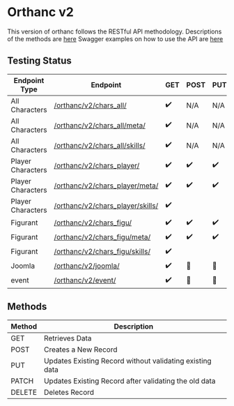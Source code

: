 # Orthanc v2
This version of orthanc follows the RESTful API methodology.
Descriptions of the methods are [here](https://www.restapitutorial.com/lessons/httpmethods.html)
Swagger examples on how to use the API are [here](https://api.eosfrontier.space/orthanc/swagger/)

## Testing Status
| Endpoint Type     | Endpoint                                                              | GET                | POST               | PUT                | PATCH              | DELETE             |
| ----------------- | --------------------------------------------------------------------- | ------------------ | ------------------ | ------------------ | ------------------ | ------------------ |
| All Characters    | [/orthanc/v2/chars_all/](/v2/chars_all/README.md)                     | :heavy_check_mark: | N/A                | N/A                | N/A                | N/A                |
| All Characters    | [/orthanc/v2/chars_all/meta/](/v2/chars_all/meta/README.md)           | :heavy_check_mark: | N/A                | N/A                | N/A                | N/A                |
| All Characters    | [/orthanc/v2/chars_all/skills/](/v2/chars_all/skills/README.md)       | :heavy_check_mark: | N/A                | N/A                | N/A                | N/A                |
| Player Characters | [/orthanc/v2/chars_player/](/v2/chars_player/README.md)               | :heavy_check_mark: | :heavy_check_mark: | :heavy_check_mark: |                    | :heavy_check_mark: |
| Player Characters | [/orthanc/v2/chars_player/meta/](/v2/chars_player/meta/README.md)     | :heavy_check_mark: | :heavy_check_mark: | :heavy_check_mark: | :heavy_check_mark: | :heavy_check_mark: |
| Player Characters | [/orthanc/v2/chars_player/skills/](/v2/chars_player/skills/README.md) | :heavy_check_mark: |                    |                    |                    | :heavy_check_mark: |
| Figurant          | [/orthanc/v2/chars_figu/](/v2/chars_figu/README.md)                   | :heavy_check_mark: | :heavy_check_mark: | :heavy_check_mark: |                    | :heavy_check_mark: |
| Figurant          | [/orthanc/v2/chars_figu/meta/](/v2/chars_figu/meta/README.md)         | :heavy_check_mark: | :heavy_check_mark: | :heavy_check_mark: | :heavy_check_mark: | :heavy_check_mark: |
| Figurant          | [/orthanc/v2/chars_figu/skills/](/v2/chars_figu/skills/README.md)     | :heavy_check_mark: |                    |                    |                    | :heavy_check_mark: |
| Joomla            | [/orthanc/v2/joomla/]([/v2/joomla/README.md])                         | :heavy_check_mark: | :no_entry_sign:    | :no_entry_sign:    | :no_entry_sign:    | :no_entry_sign:    |
| event             | [/orthanc/v2/event/]([/v2/event/README.md])                           | :heavy_check_mark: | :no_entry_sign:    | :no_entry_sign:    | :no_entry_sign:    | :no_entry_sign:    |


## Methods
| Method | Description                                              |
| ------ | -------------------------------------------------------- |
| GET    | Retrieves Data                                           |
| POST   | Creates a New Record                                     |
| PUT    | Updates Existing Record without validating existing data |
| PATCH  | Updates Existing Record after validating the old data    |
| DELETE | Deletes Record                                           |
